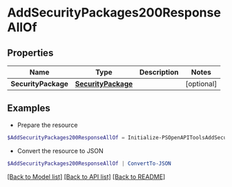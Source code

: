 # AddSecurityPackages200ResponseAllOf
## Properties

Name | Type | Description | Notes
------------ | ------------- | ------------- | -------------
**SecurityPackage** | [**SecurityPackage**](SecurityPackage.md) |  | [optional] 

## Examples

- Prepare the resource
```powershell
$AddSecurityPackages200ResponseAllOf = Initialize-PSOpenAPIToolsAddSecurityPackages200ResponseAllOf  -SecurityPackage null
```

- Convert the resource to JSON
```powershell
$AddSecurityPackages200ResponseAllOf | ConvertTo-JSON
```

[[Back to Model list]](../README.md#documentation-for-models) [[Back to API list]](../README.md#documentation-for-api-endpoints) [[Back to README]](../README.md)

